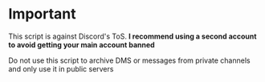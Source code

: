 # **Important**
This script is against Discord's ToS. **I recommend using a second account to avoid getting your main account banned**

Do not use this script to archive DMS or messages from private channels and only use it in public servers
